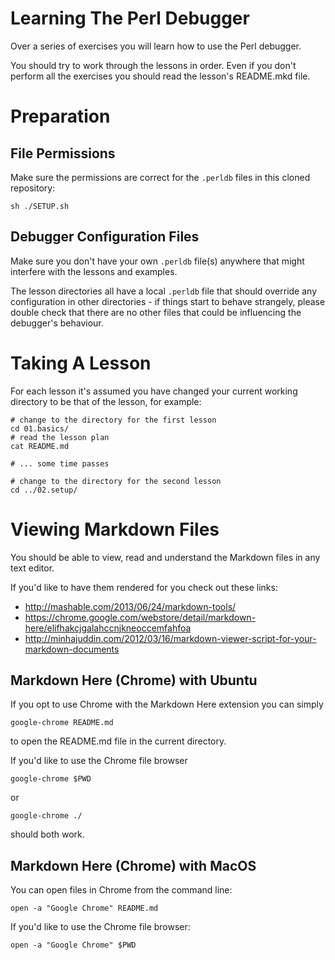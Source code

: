 # Learning The Perl Debugger

Over a series of exercises you will learn how to use the Perl debugger.

You should try to work through the lessons in order. Even if you don't perform
all the exercises you should read the lesson's README.mkd file.

# Preparation

## File Permissions

Make sure the permissions are correct for the `.perldb` files in this cloned
repository:

    sh ./SETUP.sh

## Debugger Configuration Files

Make sure you don't have your own `.perldb` file(s) anywhere that might
interfere with the lessons and examples.

The lesson directories all have a local `.perldb` file that should override
any configuration in other directories - if things start to behave strangely,
please double check that there are no other files that could be influencing
the debugger's behaviour.

# Taking A Lesson

For each lesson it's assumed you have changed your current working directory
to be that of the lesson, for example:

    # change to the directory for the first lesson
    cd 01.basics/
    # read the lesson plan
    cat README.md
    
    # ... some time passes
    
    # change to the directory for the second lesson
    cd ../02.setup/

# Viewing Markdown Files

You should be able to view, read and understand the Markdown files in any
text editor.

If you'd like to have them rendered for you check out these links:

 * http://mashable.com/2013/06/24/markdown-tools/
 * https://chrome.google.com/webstore/detail/markdown-here/elifhakcjgalahccnjkneoccemfahfoa
 * http://minhajuddin.com/2012/03/16/markdown-viewer-script-for-your-markdown-documents

## Markdown Here (Chrome) with Ubuntu

If you opt to use Chrome with the Markdown Here extension you can simply

    google-chrome README.md

to open the README.md file in the current directory.

If you'd like to use the Chrome file browser

    google-chrome $PWD

or

    google-chrome ./

should both work.

## Markdown Here (Chrome) with MacOS

You can open files in Chrome from the command line:

    open -a "Google Chrome" README.md

If you'd like to use the Chrome file browser:

    open -a "Google Chrome" $PWD
